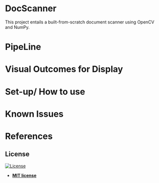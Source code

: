 # DocScanner
This project entails a built-from-scratch document scanner using OpenCV and NumPy.

# PipeLine


# Visual Outcomes for Display


# Set-up/ How to use



# Known Issues


# References



## License

[![License](http://img.shields.io/:license-mit-blue.svg?style=flat-square)](http://badges.mit-license.org)

- **[MIT license](http://opensource.org/licenses/mit-license.php)**
